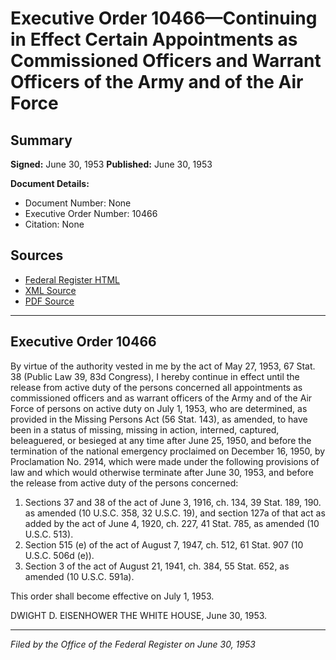 # Executive Order 10466—Continuing in Effect Certain Appointments as Commissioned Officers and Warrant Officers of the Army and of the Air Force

## Summary

**Signed:** June 30, 1953
**Published:** June 30, 1953

**Document Details:**
- Document Number: None
- Executive Order Number: 10466
- Citation: None

## Sources
- [Federal Register HTML](https://www.presidency.ucsb.edu/documents/executive-order-10466-continuing-effect-certain-appointments-commissioned-officers-and)
- [XML Source](None)
- [PDF Source](None)

---

## Executive Order 10466

By virtue of the authority vested in me by the act of May 27, 1953, 67 Stat. 38 (Public Law 39, 83d Congress), I hereby continue in effect until the release from active duty of the persons concerned all appointments as commissioned officers and as warrant officers of the Army and of the Air Force of persons on active duty on July 1, 1953, who are determined, as provided in the Missing Persons Act (56 Stat. 143), as amended, to have been in a status of missing, missing in action, interned, captured, beleaguered, or besieged at any time after June 25, 1950, and before the termination of the national emergency proclaimed on December 16, 1950, by Proclamation No. 2914, which were made under the following provisions of law and which would otherwise terminate after June 30, 1953, and before the release from active duty of the persons concerned:
1. Sections 37 and 38 of the act of June 3, 1916, ch. 134, 39 Stat. 189, 190. as amended (10 U.S.C. 358, 32 U.S.C. 19), and section 127a of that act as added by the act of June 4, 1920, ch. 227, 41 Stat. 785, as amended (10 U.S.C. 513).
2. Section 515 (e) of the act of August 7, 1947, ch. 512, 61 Stat. 907 (10 U.S.C. 506d (e)).
3. Section 3 of the act of August 21, 1941, ch. 384, 55 Stat. 652, as amended (10 U.S.C. 591a).

This order shall become effective on July 1, 1953.

DWIGHT D. EISENHOWER
THE WHITE HOUSE,
June 30, 1953.

---

*Filed by the Office of the Federal Register on June 30, 1953*
